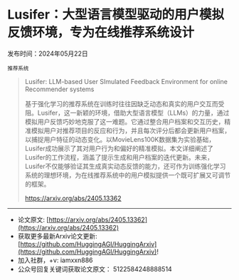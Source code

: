 # Lusifer：大型语言模型驱动的用户模拟反馈环境，专为在线推荐系统设计
发布时间：2024年05月22日

`推荐系统`
> Lusifer: LLM-based User SImulated Feedback Environment for online Recommender systems
>
> 基于强化学习的推荐系统在训练时往往因缺乏动态和真实的用户交互而受阻。Lusifer，这一新颖的环境，借助大型语言模型（LLMs）的力量，通过模拟用户反馈巧妙地克服了这一难题。它通过整合用户档案和交互历史，精准模拟用户对推荐项目的反应和行为，并且每次评分后都会更新用户档案，以捕捉用户特征的动态变化。以MovieLens100K数据集为实验基础，Lusifer成功展示了其对用户行为和偏好的精准模拟。本文详细阐述了Lusifer的工作流程，涵盖了提示生成和用户档案的迭代更新。未来，Lusifer不仅能够验证其生成真实动态反馈的能力，还可作为训练强化学习系统的理想环境，为在线推荐系统中的用户模拟提供一个既可扩展又可调节的框架。
>
> https://arxiv.org/abs/2405.13362


<hr />

- 论文原文: [https://arxiv.org/abs/2405.13362](https://arxiv.org/abs/2405.13362)
- 获取更多最新Arxiv论文更新: [https://github.com/HuggingAGI/HuggingArxiv](https://github.com/HuggingAGI/HuggingArxiv)!
- 加入社群，+v: iamxxn886
- 公众号回复关键词获取论文原文： 5122584248888514